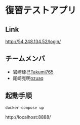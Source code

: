 # 復習テストアプリ
## Link
http://54.248.134.52/login/
## チームメンバ
- 岩﨑琢己<a href=https://github.com/takumi765>Takumi765</a>
- 尾崎克明<a href=https://github.com/ozuaq>ozuaq</a>


## 起動手順
<code>docker-compose up</code>

http://localhost:8888/
